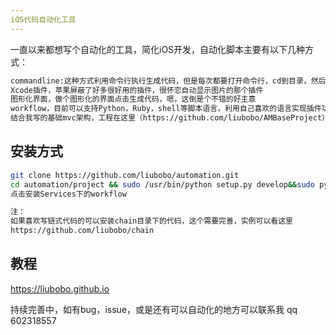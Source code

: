 ```yaml
---
iOS代码自动化工具
---
```

一直以来都想写个自动化的工具，简化iOS开发，自动化脚本主要有以下几种方式：
``` bash
commandline:这种方式利用命令行执行生成代码，但是每次都要打开命令行，cd到目录，然后执行，传参数，不是特方便
Xcode插件，苹果屏蔽了好多很好用的插件，很怀恋自动显示图片的那个插件
图形化界面，做个图形化的界面点击生成代码，嗯，这倒是个不错的好主意
workflow，目前可以支持Python，Ruby，shell等脚本语言，利用自己喜欢的语言实现插件功能，我要讲的就是这个
结合我写的基础mvc架构，工程在这里（https://github.com/liubobo/AMBaseProject），便可以大批量生产代码
```

## 安装方式
``` bash
git clone https://github.com/liubobo/automation.git
cd automation/project && sudo /usr/bin/python setup.py develop&&sudo python setup.py develop
点击安装Services下的workflow

注：
如果喜欢写链式代码的可以安装chain目录下的代码，这个需要完善，实例可以看这里
https://github.com/liubobo/chain
```

## 教程
https://liubobo.github.io

持续完善中，如有bug，issue，或是还有可以自动化的地方可以联系我
qq 602318557




